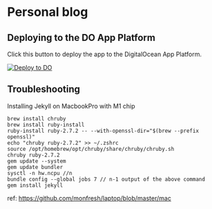 # Personal blog

## Deploying to the DO App Platform ##

Click this button to deploy the app to the DigitalOcean App Platform.

 [![Deploy to DO](https://mp-assets1.sfo2.digitaloceanspaces.com/deploy-to-do/do-btn-blue.svg)](https://cloud.digitalocean.com/apps/new?repo=https://github.com/erheme318/blog/tree/master)

## Troubleshooting

Installing Jekyll on MacbookPro with M1 chip

```
brew install chruby
brew install ruby-install
ruby-install ruby-2.7.2 -- --with-openssl-dir="$(brew --prefix openssl)"
echo "chruby ruby-2.7.2" >> ~/.zshrc
source /opt/homebrew/opt/chruby/share/chruby/chruby.sh
chruby ruby-2.7.2
gem update --system
gem update bundler
sysctl -n hw.ncpu //n
bundle config --global jobs 7 // n-1 output of the above command
gem install jekyll
````

ref: https://github.com/monfresh/laptop/blob/master/mac

